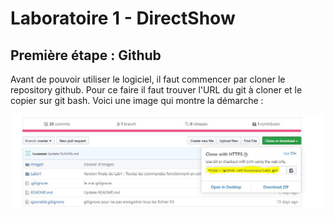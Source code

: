 # Laboratoire 1 - DirectShow

## Première étape : Github

Avant de pouvoir utiliser le logiciel, il faut commencer par cloner le repository github. Pour ce faire il faut trouver l'URL du git à cloner et le copier sur git bash. Voici une image qui montre la démarche : 


![Screenshot #1](https://github.com/lucazzzzz/Lab1/blob/master/Images/Screenshot1.JPG)
